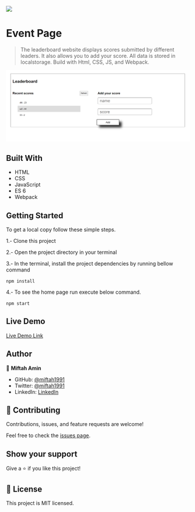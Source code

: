 ![](https://img.shields.io/badge/Microverse-blueviolet)

# Event Page

> The leaderboard website displays scores submitted by different leaders. It also allows you to add your score. All data is stored in localstorage. Build with Html, CSS, JS, and Webpack.

![screenshot](https://github.com/miftah1991/Leaderboard/blob/structure/ScreenShot.png)


## Built With

- HTML
- CSS
- JavaScript
- ES 6
- Webpack

## Getting Started
To get a local copy follow these simple steps.

1.- Clone this project

2.- Open the project directory in your terminal

3.- In the terminal, install the project dependencies by running bellow command

```
npm install
```
4.- To see the home page run execute below command.
```
npm start
```



## Live Demo

[Live Demo Link](https://miftah1991.github.io/Leaderboard/dist/)


## Author

👤 **Miftah Amin**

- GitHub: [@miftah1991](https://github.com/miftah1991)
- Twitter: [@miftah1991](https://twitter.com/miftah1991)
- LinkedIn: [LinkedIn](https://www.linkedin.com/in/miftah1991/)

## 🤝 Contributing

Contributions, issues, and feature requests are welcome!

Feel free to check the [issues page](../../issues/).

## Show your support

Give a ⭐️ if you like this project!

**📝 License**
----------------------------------------------------------------------
This project is MIT licensed.

